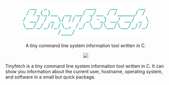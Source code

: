 <h3 align="center"><img src="img/logo.png" alt="logo" height="100px"></h3>

<p align="center">A tiny command line system information tool written in C.</p>
  
<p align="center">
<a href="./LICENSE.md"><img src="https://img.shields.io/badge/license-MIT-blue.svg"></a>
</p>

Tinyfetch is a tiny command line system information tool written in C. It can show you information about the current user, hostname, operating system, and software in a small but quick package.
